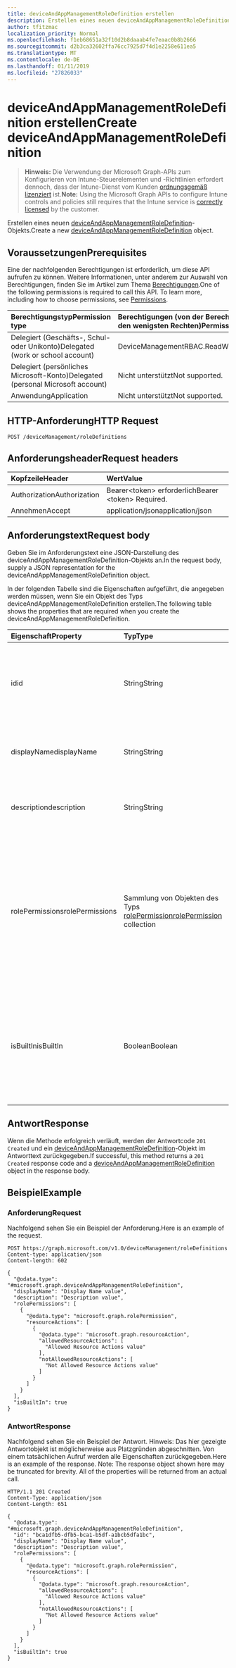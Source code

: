 ```yaml
---
title: deviceAndAppManagementRoleDefinition erstellen
description: Erstellen eines neuen deviceAndAppManagementRoleDefinition-Objekts.
author: tfitzmac
localization_priority: Normal
ms.openlocfilehash: f1eb68651a32f10d2b8daaab4fe7eaac0b8b2666
ms.sourcegitcommit: d2b3ca32602ffa76cc7925d7f4d1e2258e611ea5
ms.translationtype: MT
ms.contentlocale: de-DE
ms.lasthandoff: 01/11/2019
ms.locfileid: "27826033"
---
```

# <a name="create-deviceandappmanagementroledefinition"></a><span data-ttu-id="9691c-103">deviceAndAppManagementRoleDefinition erstellen</span><span class="sxs-lookup"><span data-stu-id="9691c-103">Create deviceAndAppManagementRoleDefinition</span></span>

> <span data-ttu-id="9691c-104">**Hinweis:** Die Verwendung der Microsoft Graph-APIs zum Konfigurieren von Intune-Steuerelementen und -Richtlinien erfordert dennoch, dass der Intune-Dienst vom Kunden [ordnungsgemäß lizenziert](https://go.microsoft.com/fwlink/?linkid=839381) ist.</span><span class="sxs-lookup"><span data-stu-id="9691c-104">**Note:** Using the Microsoft Graph APIs to configure Intune controls and policies still requires that the Intune service is [correctly licensed](https://go.microsoft.com/fwlink/?linkid=839381) by the customer.</span></span>

<span data-ttu-id="9691c-105">Erstellen eines neuen [deviceAndAppManagementRoleDefinition](../resources/intune-rbac-deviceandappmanagementroledefinition.md)-Objekts.</span><span class="sxs-lookup"><span data-stu-id="9691c-105">Create a new [deviceAndAppManagementRoleDefinition](../resources/intune-rbac-deviceandappmanagementroledefinition.md) object.</span></span>
## <a name="prerequisites"></a><span data-ttu-id="9691c-106">Voraussetzungen</span><span class="sxs-lookup"><span data-stu-id="9691c-106">Prerequisites</span></span>
<span data-ttu-id="9691c-p101">Eine der nachfolgenden Berechtigungen ist erforderlich, um diese API aufrufen zu können. Weitere Informationen, unter anderem zur Auswahl von Berechtigungen, finden Sie im Artikel zum Thema [Berechtigungen](/graph/permissions-reference).</span><span class="sxs-lookup"><span data-stu-id="9691c-p101">One of the following permissions is required to call this API. To learn more, including how to choose permissions, see [Permissions](/graph/permissions-reference).</span></span>

|<span data-ttu-id="9691c-109">Berechtigungstyp</span><span class="sxs-lookup"><span data-stu-id="9691c-109">Permission type</span></span>|<span data-ttu-id="9691c-110">Berechtigungen (von der Berechtigung mit den meisten Rechten zu der mit den wenigsten Rechten)</span><span class="sxs-lookup"><span data-stu-id="9691c-110">Permissions (from most to least privileged)</span></span>|
|:---|:---|
|<span data-ttu-id="9691c-111">Delegiert (Geschäfts-, Schul- oder Unikonto)</span><span class="sxs-lookup"><span data-stu-id="9691c-111">Delegated (work or school account)</span></span>|<span data-ttu-id="9691c-112">DeviceManagementRBAC.ReadWrite.All</span><span class="sxs-lookup"><span data-stu-id="9691c-112">DeviceManagementRBAC.ReadWrite.All</span></span>|
|<span data-ttu-id="9691c-113">Delegiert (persönliches Microsoft-Konto)</span><span class="sxs-lookup"><span data-stu-id="9691c-113">Delegated (personal Microsoft account)</span></span>|<span data-ttu-id="9691c-114">Nicht unterstützt</span><span class="sxs-lookup"><span data-stu-id="9691c-114">Not supported.</span></span>|
|<span data-ttu-id="9691c-115">Anwendung</span><span class="sxs-lookup"><span data-stu-id="9691c-115">Application</span></span>|<span data-ttu-id="9691c-116">Nicht unterstützt</span><span class="sxs-lookup"><span data-stu-id="9691c-116">Not supported.</span></span>|

## <a name="http-request"></a><span data-ttu-id="9691c-117">HTTP-Anforderung</span><span class="sxs-lookup"><span data-stu-id="9691c-117">HTTP Request</span></span>
<!-- {
  "blockType": "ignored"
}
-->
``` http
POST /deviceManagement/roleDefinitions
```

## <a name="request-headers"></a><span data-ttu-id="9691c-118">Anforderungsheader</span><span class="sxs-lookup"><span data-stu-id="9691c-118">Request headers</span></span>
|<span data-ttu-id="9691c-119">Kopfzeile</span><span class="sxs-lookup"><span data-stu-id="9691c-119">Header</span></span>|<span data-ttu-id="9691c-120">Wert</span><span class="sxs-lookup"><span data-stu-id="9691c-120">Value</span></span>|
|:---|:---|
|<span data-ttu-id="9691c-121">Authorization</span><span class="sxs-lookup"><span data-stu-id="9691c-121">Authorization</span></span>|<span data-ttu-id="9691c-122">Bearer&lt;token&gt; erforderlich</span><span class="sxs-lookup"><span data-stu-id="9691c-122">Bearer &lt;token&gt; Required.</span></span>|
|<span data-ttu-id="9691c-123">Annehmen</span><span class="sxs-lookup"><span data-stu-id="9691c-123">Accept</span></span>|<span data-ttu-id="9691c-124">application/json</span><span class="sxs-lookup"><span data-stu-id="9691c-124">application/json</span></span>|

## <a name="request-body"></a><span data-ttu-id="9691c-125">Anforderungstext</span><span class="sxs-lookup"><span data-stu-id="9691c-125">Request body</span></span>
<span data-ttu-id="9691c-126">Geben Sie im Anforderungstext eine JSON-Darstellung des deviceAndAppManagementRoleDefinition-Objekts an.</span><span class="sxs-lookup"><span data-stu-id="9691c-126">In the request body, supply a JSON representation for the deviceAndAppManagementRoleDefinition object.</span></span>

<span data-ttu-id="9691c-127">In der folgenden Tabelle sind die Eigenschaften aufgeführt, die angegeben werden müssen, wenn Sie ein Objekt des Typs deviceAndAppManagementRoleDefinition erstellen.</span><span class="sxs-lookup"><span data-stu-id="9691c-127">The following table shows the properties that are required when you create the deviceAndAppManagementRoleDefinition.</span></span>

|<span data-ttu-id="9691c-128">Eigenschaft</span><span class="sxs-lookup"><span data-stu-id="9691c-128">Property</span></span>|<span data-ttu-id="9691c-129">Typ</span><span class="sxs-lookup"><span data-stu-id="9691c-129">Type</span></span>|<span data-ttu-id="9691c-130">Beschreibung</span><span class="sxs-lookup"><span data-stu-id="9691c-130">Description</span></span>|
|:---|:---|:---|
|<span data-ttu-id="9691c-131">id</span><span class="sxs-lookup"><span data-stu-id="9691c-131">id</span></span>|<span data-ttu-id="9691c-132">String</span><span class="sxs-lookup"><span data-stu-id="9691c-132">String</span></span>|<span data-ttu-id="9691c-133">Schlüssel der Entität</span><span class="sxs-lookup"><span data-stu-id="9691c-133">Key of the entity.</span></span> <span data-ttu-id="9691c-134">Er ist schreibgeschützt und wird automatisch generiert.</span><span class="sxs-lookup"><span data-stu-id="9691c-134">This is read-only and automatically generated.</span></span> <span data-ttu-id="9691c-135">Geerbt von [roleDefinition](../resources/intune-rbac-roledefinition.md)</span><span class="sxs-lookup"><span data-stu-id="9691c-135">Inherited from [roleDefinition](../resources/intune-rbac-roledefinition.md)</span></span>|
|<span data-ttu-id="9691c-136">displayName</span><span class="sxs-lookup"><span data-stu-id="9691c-136">displayName</span></span>|<span data-ttu-id="9691c-137">String</span><span class="sxs-lookup"><span data-stu-id="9691c-137">String</span></span>|<span data-ttu-id="9691c-138">Anzeigename der Rollendefinition</span><span class="sxs-lookup"><span data-stu-id="9691c-138">Display Name of the Role definition.</span></span> <span data-ttu-id="9691c-139">Geerbt von [roleDefinition](../resources/intune-rbac-roledefinition.md)</span><span class="sxs-lookup"><span data-stu-id="9691c-139">Inherited from [roleDefinition](../resources/intune-rbac-roledefinition.md)</span></span>|
|<span data-ttu-id="9691c-140">description</span><span class="sxs-lookup"><span data-stu-id="9691c-140">description</span></span>|<span data-ttu-id="9691c-141">String</span><span class="sxs-lookup"><span data-stu-id="9691c-141">String</span></span>|<span data-ttu-id="9691c-142">Beschreibung der Rollendefinition</span><span class="sxs-lookup"><span data-stu-id="9691c-142">Description of the Role definition.</span></span> <span data-ttu-id="9691c-143">Geerbt von [roleDefinition](../resources/intune-rbac-roledefinition.md)</span><span class="sxs-lookup"><span data-stu-id="9691c-143">Inherited from [roleDefinition](../resources/intune-rbac-roledefinition.md)</span></span>|
|<span data-ttu-id="9691c-144">rolePermissions</span><span class="sxs-lookup"><span data-stu-id="9691c-144">rolePermissions</span></span>|<span data-ttu-id="9691c-145">Sammlung von Objekten des Typs [rolePermission](../resources/intune-rbac-rolepermission.md)</span><span class="sxs-lookup"><span data-stu-id="9691c-145">[rolePermission](../resources/intune-rbac-rolepermission.md) collection</span></span>|<span data-ttu-id="9691c-146">Liste der Rollenberechtigungen, die dieser Rolle erteilt wurden.</span><span class="sxs-lookup"><span data-stu-id="9691c-146">List of Role Permissions this role is allowed to perform.</span></span> <span data-ttu-id="9691c-147">Diese müssen mit dem Wert für „actionName“ übereinstimmen, der als Teil von „rolePermission“ festgelegt wurde.</span><span class="sxs-lookup"><span data-stu-id="9691c-147">These must match the actionName that is defined as part of the rolePermission.</span></span> <span data-ttu-id="9691c-148">Geerbt von [roleDefinition](../resources/intune-rbac-roledefinition.md)</span><span class="sxs-lookup"><span data-stu-id="9691c-148">Inherited from [roleDefinition](../resources/intune-rbac-roledefinition.md)</span></span>|
|<span data-ttu-id="9691c-149">isBuiltIn</span><span class="sxs-lookup"><span data-stu-id="9691c-149">isBuiltIn</span></span>|<span data-ttu-id="9691c-150">Boolean</span><span class="sxs-lookup"><span data-stu-id="9691c-150">Boolean</span></span>|<span data-ttu-id="9691c-151">Rollentyp.</span><span class="sxs-lookup"><span data-stu-id="9691c-151">Type of Role.</span></span> <span data-ttu-id="9691c-152">Ist auf „True“ gesetzt, wenn es sich um eine integrierte Rolle handelt, und auf „False“, wenn es sich um eine benutzerdefinierte Rollendefinition handelt.</span><span class="sxs-lookup"><span data-stu-id="9691c-152">Set to True if it is built-in, or set to False if it is a custom role definition.</span></span> <span data-ttu-id="9691c-153">Geerbt von [roleDefinition](../resources/intune-rbac-roledefinition.md)</span><span class="sxs-lookup"><span data-stu-id="9691c-153">Inherited from [roleDefinition](../resources/intune-rbac-roledefinition.md)</span></span>|



## <a name="response"></a><span data-ttu-id="9691c-154">Antwort</span><span class="sxs-lookup"><span data-stu-id="9691c-154">Response</span></span>
<span data-ttu-id="9691c-155">Wenn die Methode erfolgreich verläuft, werden der Antwortcode `201 Created` und ein [deviceAndAppManagementRoleDefinition](../resources/intune-rbac-deviceandappmanagementroledefinition.md)-Objekt im Antworttext zurückgegeben.</span><span class="sxs-lookup"><span data-stu-id="9691c-155">If successful, this method returns a `201 Created` response code and a [deviceAndAppManagementRoleDefinition](../resources/intune-rbac-deviceandappmanagementroledefinition.md) object in the response body.</span></span>

## <a name="example"></a><span data-ttu-id="9691c-156">Beispiel</span><span class="sxs-lookup"><span data-stu-id="9691c-156">Example</span></span>
### <a name="request"></a><span data-ttu-id="9691c-157">Anforderung</span><span class="sxs-lookup"><span data-stu-id="9691c-157">Request</span></span>
<span data-ttu-id="9691c-158">Nachfolgend sehen Sie ein Beispiel der Anforderung.</span><span class="sxs-lookup"><span data-stu-id="9691c-158">Here is an example of the request.</span></span>
``` http
POST https://graph.microsoft.com/v1.0/deviceManagement/roleDefinitions
Content-type: application/json
Content-length: 602

{
  "@odata.type": "#microsoft.graph.deviceAndAppManagementRoleDefinition",
  "displayName": "Display Name value",
  "description": "Description value",
  "rolePermissions": [
    {
      "@odata.type": "microsoft.graph.rolePermission",
      "resourceActions": [
        {
          "@odata.type": "microsoft.graph.resourceAction",
          "allowedResourceActions": [
            "Allowed Resource Actions value"
          ],
          "notAllowedResourceActions": [
            "Not Allowed Resource Actions value"
          ]
        }
      ]
    }
  ],
  "isBuiltIn": true
}
```

### <a name="response"></a><span data-ttu-id="9691c-159">Antwort</span><span class="sxs-lookup"><span data-stu-id="9691c-159">Response</span></span>
<span data-ttu-id="9691c-p107">Nachfolgend sehen Sie ein Beispiel der Antwort. Hinweis: Das hier gezeigte Antwortobjekt ist möglicherweise aus Platzgründen abgeschnitten. Von einem tatsächlichen Aufruf werden alle Eigenschaften zurückgegeben.</span><span class="sxs-lookup"><span data-stu-id="9691c-p107">Here is an example of the response. Note: The response object shown here may be truncated for brevity. All of the properties will be returned from an actual call.</span></span>
``` http
HTTP/1.1 201 Created
Content-Type: application/json
Content-Length: 651

{
  "@odata.type": "#microsoft.graph.deviceAndAppManagementRoleDefinition",
  "id": "bca1dfb5-dfb5-bca1-b5df-a1bcb5dfa1bc",
  "displayName": "Display Name value",
  "description": "Description value",
  "rolePermissions": [
    {
      "@odata.type": "microsoft.graph.rolePermission",
      "resourceActions": [
        {
          "@odata.type": "microsoft.graph.resourceAction",
          "allowedResourceActions": [
            "Allowed Resource Actions value"
          ],
          "notAllowedResourceActions": [
            "Not Allowed Resource Actions value"
          ]
        }
      ]
    }
  ],
  "isBuiltIn": true
}
```



